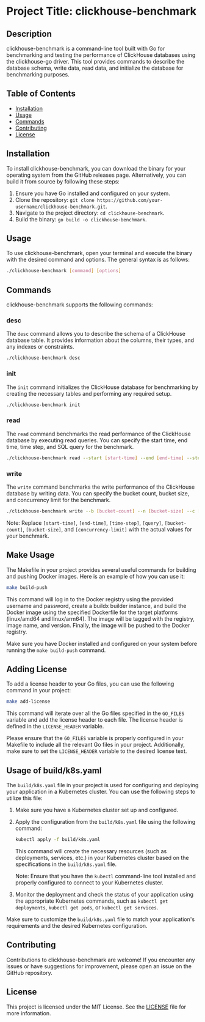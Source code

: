 # Project Title: clickhouse-benchmark

## Description

clickhouse-benchmark is a command-line tool built with Go for benchmarking and testing the performance of ClickHouse databases using the clickhouse-go driver. This tool provides commands to describe the database schema, write data, read data, and initialize the database for benchmarking purposes.

## Table of Contents

- [Installation](#installation)
- [Usage](#usage)
- [Commands](#commands)
- [Contributing](#contributing)
- [License](#license)

## Installation

To install clickhouse-benchmark, you can download the binary for your operating system from the GitHub releases page. Alternatively, you can build it from source by following these steps:

1. Ensure you have Go installed and configured on your system.
2. Clone the repository: `git clone https://github.com/your-username/clickhouse-benchmark.git`.
3. Navigate to the project directory: `cd clickhouse-benchmark`.
4. Build the binary: `go build -o clickhouse-benchmark`.

## Usage

To use clickhouse-benchmark, open your terminal and execute the binary with the desired command and options. The general syntax is as follows:

```bash
./clickhouse-benchmark [command] [options]
```

## Commands

clickhouse-benchmark supports the following commands:

### desc

The `desc` command allows you to describe the schema of a ClickHouse database table. It provides information about the columns, their types, and any indexes or constraints.

```bash
./clickhouse-benchmark desc
```

### init

The `init` command initializes the ClickHouse database for benchmarking by creating the necessary tables and performing any required setup.

```bash
./clickhouse-benchmark init
```

### read

The `read` command benchmarks the read performance of the ClickHouse database by executing read queries. You can specify the start time, end time, time step, and SQL query for the benchmark.

```bash
./clickhouse-benchmark read --start [start-time] --end [end-time] --step [time-step] --sql [query]
```

### write

The `write` command benchmarks the write performance of the ClickHouse database by writing data. You can specify the bucket count, bucket size, and concurrency limit for the benchmark.

```bash
./clickhouse-benchmark write --b [bucket-count] --n [bucket-size] --c [concurrency-limit]
```

Note: Replace `[start-time]`, `[end-time]`, `[time-step]`, `[query]`, `[bucket-count]`, `[bucket-size]`, and `[concurrency-limit]` with the actual values for your benchmark.

## Make Usage

The Makefile in your project provides several useful commands for building and pushing Docker images. Here is an example of how you can use it:

```bash
make build-push
```

This command will log in to the Docker registry using the provided username and password, create a buildx builder instance, and build the Docker image using the specified Dockerfile for the target platforms (linux/amd64 and linux/arm64). The image will be tagged with the registry, image name, and version. Finally, the image will be pushed to the Docker registry.

Make sure you have Docker installed and configured on your system before running the `make build-push` command.

## Adding License

To add a license header to your Go files, you can use the following command in your project:

```bash
make add-license
```

This command will iterate over all the Go files specified in the `GO_FILES` variable and add the license header to each file. The license header is defined in the `LICENSE_HEADER` variable.

Please ensure that the `GO_FILES` variable is properly configured in your Makefile to include all the relevant Go files in your project. Additionally, make sure to set the `LICENSE_HEADER` variable to the desired license text.

## Usage of build/k8s.yaml

The `build/k8s.yaml` file in your project is used for configuring and deploying your application in a Kubernetes cluster. You can use the following steps to utilize this file:

1. Make sure you have a Kubernetes cluster set up and configured.
2. Apply the configuration from the `build/k8s.yaml` file using the following command:

   ```bash
   kubectl apply -f build/k8s.yaml
   ```

   This command will create the necessary resources (such as deployments, services, etc.) in your Kubernetes cluster based on the specifications in the `build/k8s.yaml` file.

   Note: Ensure that you have the `kubectl` command-line tool installed and properly configured to connect to your Kubernetes cluster.

3. Monitor the deployment and check the status of your application using the appropriate Kubernetes commands, such as `kubectl get deployments`, `kubectl get pods`, or `kubectl get services`.

Make sure to customize the `build/k8s.yaml` file to match your application's requirements and the desired Kubernetes configuration.


## Contributing

Contributions to clickhouse-benchmark are welcome! If you encounter any issues or have suggestions for improvement, please open an issue on the GitHub repository.

## License

This project is licensed under the MIT License. See the [LICENSE](LICENSE) file for more information.